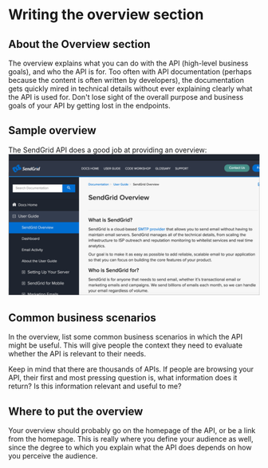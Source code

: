 # Writing the overview section


## About the Overview section

The overview explains what you can do with the API (high-level business goals), and who the API is for. Too often with API documentation (perhaps because the content is often written by developers), the documentation gets quickly mired in technical details without ever explaining clearly what the API is used for. Don't lose sight of the overall purpose and business goals of your API by getting lost in the endpoints.

## Sample overview
The SendGrid API does a good job at providing an overview:
<a href="https://sendgrid.com/docs/User_Guide/index.html"><img src="../images_api/sendgridoverview.png" alt="Sendgrid overview" /></a>

## Common business scenarios
In the overview, list some common business scenarios in which the API might be useful. This will give people the context they need to evaluate whether the API is relevant to their needs.

Keep in mind that there are thousands of APIs. If people are browsing your API, their first and most pressing question is, what information does it return? Is this information relevant and useful to me?

## Where to put the overview
Your overview should probably go on the homepage of the API, or be a link from the homepage. This is really where you define your audience as well, since the degree to which you explain what the API does depends on how you perceive the audience.
